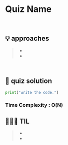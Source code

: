 # Quiz Name


<br>

## 💡 approaches
>  - 
>  - 

<br>

## 🔑 quiz solution

```py
print("write the code.")
```
### Time Complexity : O(N)
## 👩🏻‍🏫 TIL
>  -
>  -